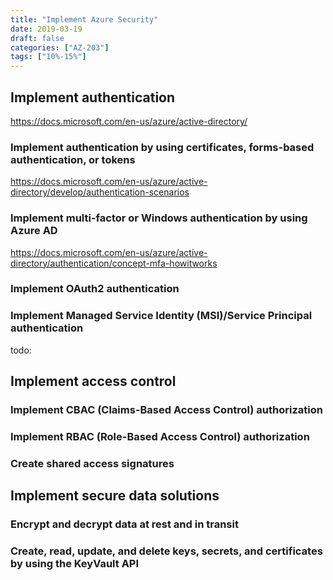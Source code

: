 ```yaml
---
title: "Implement Azure Security"
date: 2019-03-19
draft: false
categories: ["AZ-203"]
tags: ["10%-15%"]
---
```



## Implement authentication

https://docs.microsoft.com/en-us/azure/active-directory/

### Implement authentication by using certificates, forms-based authentication, or tokens
https://docs.microsoft.com/en-us/azure/active-directory/develop/authentication-scenarios 


### Implement multi-factor or Windows authentication by using Azure AD
https://docs.microsoft.com/en-us/azure/active-directory/authentication/concept-mfa-howitworks 

### Implement OAuth2 authentication

### Implement Managed Service Identity (MSI)/Service Principal authentication 

todo:

## Implement access control

### Implement CBAC (Claims-Based Access Control) authorization

### Implement RBAC (Role-Based Access Control) authorization

### Create shared access signatures



## Implement secure data solutions

### Encrypt and decrypt data at rest and in transit

### Create, read, update, and delete keys, secrets, and certificates by using the KeyVault API